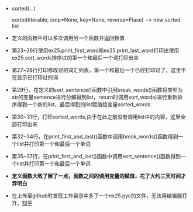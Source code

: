 * sorted(...)

	sorted(iterable, cmp=None, key=None, reverse=Flase) --> new sorted list

* 定义的函数中可以多次调用另一个函数并返回数值

* 第23~26行使用ex25.print_first_word和ex25.print_last_word打印出使用ex25.sort_words排序过的第一个和最后一个词打印出来

* 第27~28行打印修改过的词汇列表，第一个和最后一个已经打印过了，这里不在显示已打印过的词

* 第29行，在定义的sort_sentence()函数中引用break_words()函数将类型为str的变量sentence进行分解得到list，return时调用sort_words)进行重新排序得到一个新的list，最后得到的list赋值给变量sorted_words

* 第30~31行，打印sorted_words,由于在此之前没有调用list中的内容，这里全部打印出来

* 第32~34行，在print_first_and_last()函数中调用break_words()函数得到一个list并打印第一个和最后一个单词

* 第35~37行，在print_first_and_last()函数中调用sort_sentence()函数得到一个list并打印第一个和最后一个单词

* **定义函数大致了解了一点，函数之间的调用变量的赋值，花了大约三天时间才弄明白**

* 在上传至github时发现工作目录中多了一个ex25.pyc的文件，无法用编辑器打开，[知乎](https://www.zhihu.com/question/30296617)